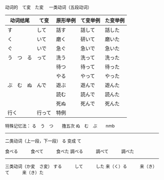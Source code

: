 动词的　て変　た変　
一类动词（五段动词）

|动词结尾|て变|原形举例|て变举例|た变举例|
|-|-|-|-|-|
|す|して|話す|話して|話した|
|く|いて|磨く|研いて|磨いた|
|ぐ|いで|急ぐ|急いで|急いた|
|う　つ　る|って|洗う|洗って|洗った|
|　|　|待つ|待って|待った|
|　|　|やる|やって|やった|
|ぶ　む　ぬ|んで|遊ぶ|遊んで|遊んた|
|　|　|読む|読んで|読んた|
|　|　|死ぬ|死んで|死んた|
|行く|行って|特例|||

特殊记忆法：
る　う　つ　　撸五次
ぬ　む　ぶ　　nmb

---
二类动词（上一段，下一段）
る 变成 て

食べる　　　食べて　　　食べた
調べる　　　調べて　　　調べた

---
三类动词（か変　さ変）
する　　　して　　　した
来（く）る　　　来（き）て　　　来（き）た

